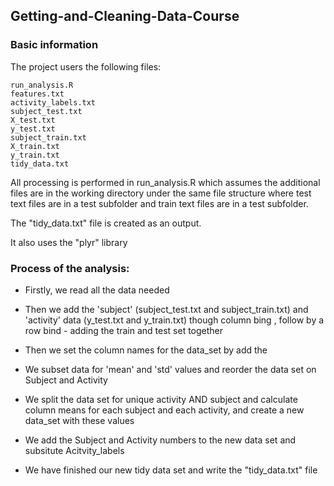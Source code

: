 ## Getting-and-Cleaning-Data-Course

### Basic information 

The project users the following files:

    run_analysis.R
    features.txt
    activity_labels.txt
    subject_test.txt
    X_test.txt
    y_test.txt
    subject_train.txt
    X_train.txt
    y_train.txt
    tidy_data.txt

All processing is performed in run_analysis.R which assumes the additional files are in the working directory under the same file structure where test text files are in a test subfolder and train text files are in a test subfolder.

The "tidy_data.txt" file is created as an output.

It also uses the "plyr" library

### Process of the analysis:

* Firstly, we read all the data needed

* Then we add the 'subject' (subject_test.txt and subject_train.txt) and 'activity' data (y_test.txt and y_train.txt) though column bing
, follow by a row bind - adding the train and test set together

* Then we set the column names for the data_set by add the 

* We subset data for 'mean' and 'std' values and reorder the data set on Subject and Activity 

* We split the data set for unique activity AND subject and calculate column means for each subject and each activity,
and create a new data_set with these values

* We add the Subject and Activity numbers to the new data set and subsitute Acitvity_labels

* We have finished our new tidy data set and write the "tidy_data.txt" file

